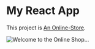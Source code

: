 # My React App

This project is [An Online-Store](https://github.com/CathyASamuel/eCommerce.git).


![Welcome to the Online Shop...](https://github.com/CathyASamuel/eCommerce/blob/master/src/images/home.jpg)



